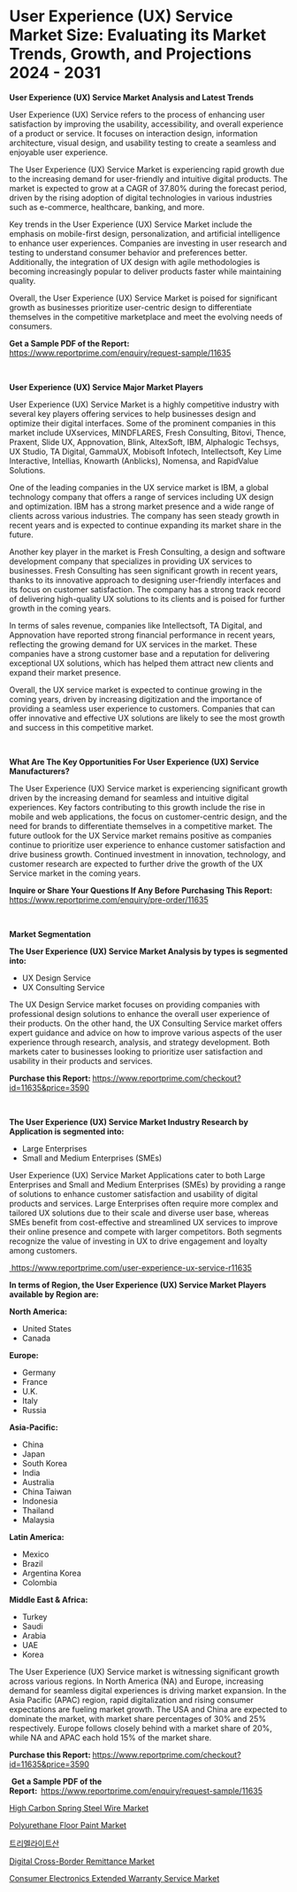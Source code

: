 <p><h1>User Experience (UX) Service Market Size: Evaluating its Market Trends, Growth, and Projections 2024 - 2031</h1></p><p><strong>User Experience (UX) Service Market Analysis and Latest Trends</strong></p>
<p><p>User Experience (UX) Service refers to the process of enhancing user satisfaction by improving the usability, accessibility, and overall experience of a product or service. It focuses on interaction design, information architecture, visual design, and usability testing to create a seamless and enjoyable user experience.</p><p>The User Experience (UX) Service Market is experiencing rapid growth due to the increasing demand for user-friendly and intuitive digital products. The market is expected to grow at a CAGR of 37.80% during the forecast period, driven by the rising adoption of digital technologies in various industries such as e-commerce, healthcare, banking, and more.</p><p>Key trends in the User Experience (UX) Service Market include the emphasis on mobile-first design, personalization, and artificial intelligence to enhance user experiences. Companies are investing in user research and testing to understand consumer behavior and preferences better. Additionally, the integration of UX design with agile methodologies is becoming increasingly popular to deliver products faster while maintaining quality.</p><p>Overall, the User Experience (UX) Service Market is poised for significant growth as businesses prioritize user-centric design to differentiate themselves in the competitive marketplace and meet the evolving needs of consumers.</p></p>
<p><strong>Get a Sample PDF of the Report:&nbsp;</strong> <a href="https://www.reportprime.com/enquiry/request-sample/11635">https://www.reportprime.com/enquiry/request-sample/11635</a></p>
<p>&nbsp;</p>
<p><strong>User Experience (UX) Service Major Market Players</strong></p>
<p><p>User Experience (UX) Service Market is a highly competitive industry with several key players offering services to help businesses design and optimize their digital interfaces. Some of the prominent companies in this market include UXservices, MINDFLARES, Fresh Consulting, Bitovi, Thence, Praxent, Slide UX, Appnovation, Blink, AltexSoft, IBM, Alphalogic Techsys, UX Studio, TA Digital, GammaUX, Mobisoft Infotech, Intellectsoft, Key Lime Interactive, Intellias, Knowarth (Anblicks), Nomensa, and RapidValue Solutions.</p><p>One of the leading companies in the UX service market is IBM, a global technology company that offers a range of services including UX design and optimization. IBM has a strong market presence and a wide range of clients across various industries. The company has seen steady growth in recent years and is expected to continue expanding its market share in the future.</p><p>Another key player in the market is Fresh Consulting, a design and software development company that specializes in providing UX services to businesses. Fresh Consulting has seen significant growth in recent years, thanks to its innovative approach to designing user-friendly interfaces and its focus on customer satisfaction. The company has a strong track record of delivering high-quality UX solutions to its clients and is poised for further growth in the coming years.</p><p>In terms of sales revenue, companies like Intellectsoft, TA Digital, and Appnovation have reported strong financial performance in recent years, reflecting the growing demand for UX services in the market. These companies have a strong customer base and a reputation for delivering exceptional UX solutions, which has helped them attract new clients and expand their market presence.</p><p>Overall, the UX service market is expected to continue growing in the coming years, driven by increasing digitization and the importance of providing a seamless user experience to customers. Companies that can offer innovative and effective UX solutions are likely to see the most growth and success in this competitive market.</p></p>
<p>&nbsp;</p>
<p><strong>What Are The Key Opportunities For User Experience (UX) Service Manufacturers?</strong></p>
<p><p>The User Experience (UX) Service market is experiencing significant growth driven by the increasing demand for seamless and intuitive digital experiences. Key factors contributing to this growth include the rise in mobile and web applications, the focus on customer-centric design, and the need for brands to differentiate themselves in a competitive market. The future outlook for the UX Service market remains positive as companies continue to prioritize user experience to enhance customer satisfaction and drive business growth. Continued investment in innovation, technology, and customer research are expected to further drive the growth of the UX Service market in the coming years.</p></p>
<p><strong>Inquire or Share Your Questions If Any Before Purchasing This Report:</strong> <a href="https://www.reportprime.com/enquiry/pre-order/11635">https://www.reportprime.com/enquiry/pre-order/11635</a></p>
<p>&nbsp;</p>
<p><strong>Market Segmentation</strong></p>
<p><strong>The User Experience (UX) Service Market Analysis by types is segmented into:</strong></p>
<p><ul><li>UX Design Service</li><li>UX Consulting Service</li></ul></p>
<p><p>The UX Design Service market focuses on providing companies with professional design solutions to enhance the overall user experience of their products. On the other hand, the UX Consulting Service market offers expert guidance and advice on how to improve various aspects of the user experience through research, analysis, and strategy development. Both markets cater to businesses looking to prioritize user satisfaction and usability in their products and services.</p></p>
<p><strong>Purchase this Report:&nbsp;</strong><a href="https://www.reportprime.com/checkout?id=11635&price=3590">https://www.reportprime.com/checkout?id=11635&price=3590</a></p>
<p>&nbsp;</p>
<p><strong>The User Experience (UX) Service Market Industry Research by Application is segmented into:</strong></p>
<p><ul><li>Large Enterprises</li><li>Small and Medium Enterprises (SMEs)</li></ul></p>
<p><p>User Experience (UX) Service Market Applications cater to both Large Enterprises and Small and Medium Enterprises (SMEs) by providing a range of solutions to enhance customer satisfaction and usability of digital products and services. Large Enterprises often require more complex and tailored UX solutions due to their scale and diverse user base, whereas SMEs benefit from cost-effective and streamlined UX services to improve their online presence and compete with larger competitors. Both segments recognize the value of investing in UX to drive engagement and loyalty among customers.</p></p>
<p><a href="https://www.reportprime.com/user-experience-ux-service-r11635">&nbsp;https://www.reportprime.com/user-experience-ux-service-r11635</a></p>
<p><strong>In terms of Region, the User Experience (UX) Service Market Players available by Region are:</strong></p>
<p>
    <p> <strong> North America: </strong>
        <ul>
            <li>United States</li>
            <li>Canada</li>
        </ul>
        </p> 
    <p> <strong> Europe: </strong>
        <ul>
            <li>Germany</li>
            <li>France</li>
            <li>U.K.</li>
            <li>Italy</li>
            <li>Russia</li>
        </ul>
        </p> 
    <p> <strong> Asia-Pacific: </strong>
        <ul>
            <li>China</li>
            <li>Japan</li>
            <li>South Korea</li>
            <li>India</li>
            <li>Australia</li>
            <li>China Taiwan</li>
            <li>Indonesia</li>
            <li>Thailand</li>
            <li>Malaysia</li>
        </ul>
        </p> 
    <p> <strong> Latin America: </strong>
        <ul>
            <li>Mexico</li>
            <li>Brazil</li>
            <li>Argentina Korea</li>
            <li>Colombia</li>
        </ul>
        </p> 
    <p> <strong> Middle East & Africa: </strong>
        <ul>
            <li>Turkey</li>
            <li>Saudi</li>
            <li>Arabia</li>
            <li>UAE</li>
            <li>Korea</li>
        </ul>
    </p>
    </p>
<p><p>The User Experience (UX) Service market is witnessing significant growth across various regions. In North America (NA) and Europe, increasing demand for seamless digital experiences is driving market expansion. In the Asia Pacific (APAC) region, rapid digitalization and rising consumer expectations are fueling market growth. The USA and China are expected to dominate the market, with market share percentages of 30% and 25% respectively. Europe follows closely behind with a market share of 20%, while NA and APAC each hold 15% of the market share.</p></p>
<p><strong>Purchase this Report: </strong><a href="https://www.reportprime.com/checkout?id=11635&price=3590">https://www.reportprime.com/checkout?id=11635&price=3590</a></p>
<p>&nbsp;<strong>Get a Sample PDF of the Report:&nbsp;&nbsp;</strong><a href="https://www.reportprime.com/enquiry/request-sample/11635">https://www.reportprime.com/enquiry/request-sample/11635</a></p>
<p><strong></strong></p>
<p><p><a href="https://issuu.com/reportprime-2/docs/high-carbon-spring-steel-wire-market-size-2030.ppt">High Carbon Spring Steel Wire Market</a></p><p><a href="https://issuu.com/reportprime-2/docs/polyurethane-floor-paint-market-size-2030.pptx">Polyurethane Floor Paint Market</a></p><p><a href="https://github.com/WilburKihn5676/Market-Research-Report-List-1/blob/main/622046824465.md">트리멜라이트산</a></p><p><a href="https://github.com/marloy8/Market-Research-Report-List-4/blob/main/digital-cross-border-remittance-market.md">Digital Cross-Border Remittance Market</a></p><p><a href="https://github.com/jj19131/Market-Research-Report-List-2/blob/main/consumer-electronics-extended-warranty-service-market.md">Consumer Electronics Extended Warranty Service Market</a></p></p>